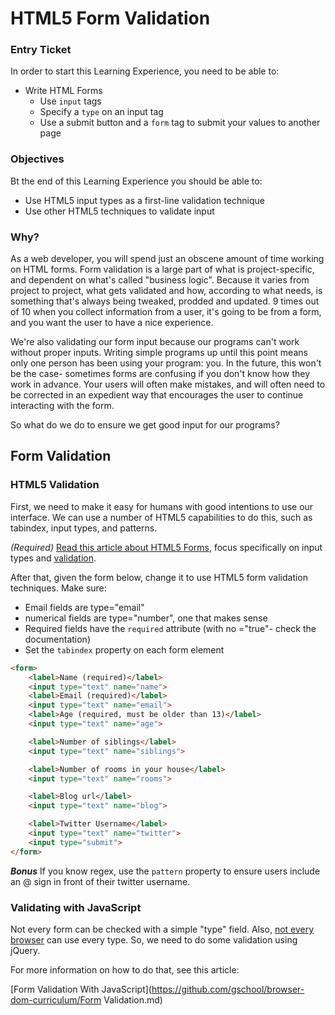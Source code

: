 # HTML5 Form Validation

### Entry Ticket
In order to start this Learning Experience, you need to be able to:

* Write HTML Forms
	* Use `input` tags
	* Specify a `type` on an input tag
	* Use a submit button and a `form` tag to submit your values to another page

### Objectives
Bt the end of this Learning Experience you should be able to:

* Use HTML5 input types as a first-line validation technique
* Use other HTML5 techniques to validate input

### Why?

As a web developer, you will spend just an obscene amount of time working on HTML forms. Form validation is a large part of what is project-specific, and dependent on what's called "business logic". Because it varies from project to project, what gets validated and how, according to what needs, is something that's always being tweaked, prodded and updated. 9 times out of 10 when you collect information from a user, it's going to be from a form, and you want the user to have a nice experience.

We're also validating our form input because our programs can't work without proper inputs. Writing simple programs up until this point means only one person has been using your program: you. In the future, this won't be the case- sometimes forms are confusing if you don't know how they work in advance. Your users will often make mistakes, and will often need to be corrected in an expedient way that encourages the user to continue interacting with the form.

So what do we do to ensure we get good input for our programs?

## Form Validation

### HTML5 Validation

First, we need to make it easy for humans with good intentions to use our interface. We can use a number of HTML5 capabilities to do this, such as tabindex, input types, and patterns.

*(Required)* [Read this article about HTML5 Forms](http://diveintohtml5.info/forms.html), focus specifically on input types and [validation](http://diveintohtml5.info/forms.html#validation).

After that, given the form below, change it to use HTML5 form validation techniques.
Make sure:

 * Email fields are type="email"
 * numerical fields are type="number", one that makes sense
 * Required fields have the `required` attribute (with no ="true"- check the documentation)
 * Set the `tabindex` property on each form element

```html
<form>
	<label>Name (required)</label>
	<input type="text" name="name">
	<label>Email (required)</label>
	<input type="text" name="email">
	<label>Age (required, must be older than 13)</label>
	<input type="text" name="age">

	<label>Number of siblings</label>
	<input type="text" name="siblings">

	<label>Number of rooms in your house</label>
	<input type="text" name="rooms">

	<label>Blog url</label>
	<input type="text" name="blog">

	<label>Twitter Username</label>
	<input type="text" name="twitter">
	<input type="submit">
</form>

```

***Bonus*** If you know regex, use the `pattern` property to ensure users include an @ sign in front of their twitter username.

### Validating with JavaScript

Not every form can be checked with a simple "type" field. Also, [not every browser](http://caniuse.com/#search=type%3D) can use every type. So, we need to do some validation using jQuery.

For more information on how to do that, see this article:

[Form Validation With JavaScript](https://github.com/gschool/browser-dom-curriculum/Form Validation.md)
